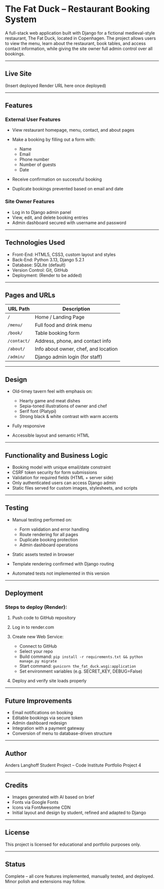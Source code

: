 # The Fat Duck – Restaurant Booking System

A full-stack web application built with Django for a fictional medieval-style restaurant, The Fat Duck, located in Copenhagen. The project allows users to view the menu, learn about the restaurant, book tables, and access contact information, while giving the site owner full admin control over all bookings.

---

## Live Site

(Insert deployed Render URL here once deployed)

---

## Features

### External User Features

* View restaurant homepage, menu, contact, and about pages
* Make a booking by filling out a form with:

  * Name
  * Email
  * Phone number
  * Number of guests
  * Date
* Receive confirmation on successful booking
* Duplicate bookings prevented based on email and date

### Site Owner Features

* Log in to Django admin panel
* View, edit, and delete booking entries
* Admin dashboard secured with username and password

---

## Technologies Used

* Front-End: HTML5, CSS3, custom layout and styles
* Back-End: Python 3.13, Django 5.2.1
* Database: SQLite (default)
* Version Control: Git, GitHub
* Deployment: (Render to be added)

---

## Pages and URLs

| URL Path    | Description                          |
| ----------- | ------------------------------------ |
| `/`         | Home / Landing Page                  |
| `/menu/`    | Full food and drink menu             |
| `/book/`    | Table booking form                   |
| `/contact/` | Address, phone, and contact info     |
| `/about/`   | Info about owner, chef, and location |
| `/admin/`   | Django admin login (for staff)       |

---

## Design

* Old-timey tavern feel with emphasis on:

  * Hearty game and meat dishes
  * Sepia-toned illustrations of owner and chef
  * Serif font (Platypi)
  * Strong black & white contrast with warm accents
* Fully responsive
* Accessible layout and semantic HTML

---

## Functionality and Business Logic

* Booking model with unique email/date constraint
* CSRF token security for form submissions
* Validation for required fields (HTML + server side)
* Only authenticated users can access Django admin
* Static files served for custom images, stylesheets, and scripts

---

## Testing

* Manual testing performed on:

  * Form validation and error handling
  * Route rendering for all pages
  * Duplicate booking protection
  * Admin dashboard operations
* Static assets tested in browser
* Template rendering confirmed with Django routing
* Automated tests not implemented in this version

---

## Deployment

### Steps to deploy (Render):

1. Push code to GitHub repository
2. Log in to render.com
3. Create new Web Service:

   * Connect to GitHub
   * Select your repo
   * Build command: `pip install -r requirements.txt && python manage.py migrate`
   * Start command: `gunicorn the_fat_duck.wsgi:application`
   * Set environment variables (e.g. SECRET\_KEY, DEBUG=False)
4. Deploy and verify site loads properly

---

## Future Improvements

* Email notifications on booking
* Editable bookings via secure token
* Admin dashboard redesign
* Integration with a payment gateway
* Conversion of menu to database-driven structure

---

## Author

Anders Langhoff
Student Project – Code Institute Portfolio Project 4

---

## Credits

* Images generated with AI based on brief
* Fonts via Google Fonts
* Icons via FontAwesome CDN
* Initial layout and design by student, refined and adapted to Django

---

## License

This project is licensed for educational and portfolio purposes only.

---

## Status

Complete – all core features implemented, manually tested, and deployed. Minor polish and extensions may follow.
